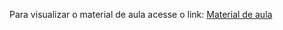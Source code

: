 Para visualizar o material de aula acesse o link: [Material de aula](https://sites.google.com/view/giuseppetrevisan/teaching)
